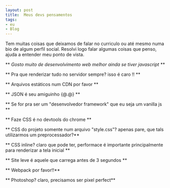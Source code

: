 ```yaml
---
layout: post
title:  Meus devs pensamentos
tags:
- eu
- Blog
---
```



Tem muitas coisas que deixamos de falar no curriculo ou até mesmo numa bio de algum perfil social. Resolvi logo falar algumas coisas que penso, ajuda a entender meu ponto de vista.



** _Gosto muito de desenvolvimento web melhor ainda se tiver javascript_ **

** Pra que renderizar tudo no servidor sempre? isso é caro !! ** 

**  Arquivos estáticos num CDN por favor **

**  JSON é seu amiguinho {@.@} **

**  Se for pra ser um "desenvolvedor framework" que eu seja um vanilla js **

** Faze CSS é no devtools do chrome **

** CSS do projeto somente num arquivo "style.css"? apenas pare, que tals utilizarmos um preprocessador?**

** CSS inline? claro que pode ter, performace é importante principalmente para renderizar a tela inicial **

** Site leve é aquele que carrega antes de 3 segundos **

** Webpack por favor!!**

** Photoshop? claro, precisamos ser pixel perfect**


